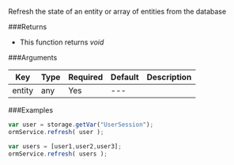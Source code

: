 Refresh the state of an entity or array of entities from the database

###Returns

* This function returns *void*


###Arguments

| Key | Type | Required | Default | Description |
| --- | --- | --- | --- | --- |
| entity | any | Yes | --- |  |

###Examples

```javascript
var user = storage.getVar("UserSession");
ormService.refresh( user );

var users = [user1,user2,user3];
ormService.refresh( users );
```
